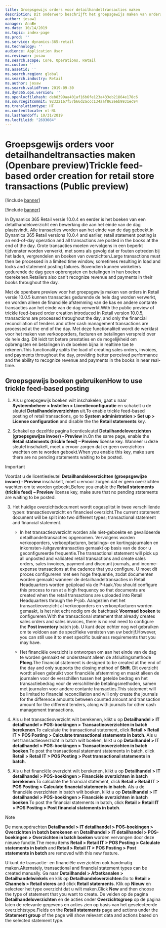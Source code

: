 ```yaml
---
title: Groepsgewijs orders voor detailhandeltransacties maken
description: Dit onderwerp beschrijft het groepsgewijs maken van orders voor detailhandeltransacties in Microsoft Dynamics 365 Retail.
author: josaw1
manager: AnnBe
ms.date: 10/14/2019
ms.topic: index-page
ms.prod: ''
ms.service: dynamics-365-retail
ms.technology: ''
audience: Application User
ms.reviewer: josaw
ms.search.scope: Core, Operations, Retail
ms.custom: ''
ms.assetid: ''
ms.search.region: global
ms.search.industry: Retail
ms.author: josaw
ms.search.validFrom: 2019-09-30
ms.dyn365.ops.version: ''
ms.openlocfilehash: deb8399aa401af16b6fe123a433eb21864e178c6
ms.sourcegitcommit: 92322167f57b66d2accc134aaf862e6b9931ec94
ms.translationtype: HT
ms.contentlocale: nl-NL
ms.lasthandoff: 10/31/2019
ms.locfileid: "2693084"
---
```

# <a name="trickle-feed-based-order-creation-for-retail-store-transactions-public-preview"></a><span data-ttu-id="63a07-103">Groepsgewijs orders voor detailhandeltransacties maken (Openbare preview)</span><span class="sxs-lookup"><span data-stu-id="63a07-103">Trickle feed-based order creation for retail store transactions (Public preview)</span></span>

[!include [banner](includes/banner.md)]

[!include [banner](includes/preview-banner.md)]

<span data-ttu-id="63a07-104">In Dynamics 365 Retail versie 10.0.4 en eerder is het boeken van een detailhandeloverzicht een bewerking die aan het einde van de dag plaatsvindt. Alle transacties worden aan het einde van de dag geboekt.</span><span class="sxs-lookup"><span data-stu-id="63a07-104">In Dynamics 365 Retail versions 10.0.4 and earlier, retail statement posting is an end-of-day operation and all transactions are posted in the books at the end of the day.</span></span> <span data-ttu-id="63a07-105">Grote transacties moeten vervolgens in een beperkt tijdvenster worden verwerkt, met soms als gevolg dat er fouten optreden bij het laden, vergrendelen en boeken van overzichten.</span><span class="sxs-lookup"><span data-stu-id="63a07-105">Large transactions must then be processed in a limited time window, sometimes resulting in load and locks and statement posting failures.</span></span> <span data-ttu-id="63a07-106">Bovendien kunnen winkeliers gedurende de dag geen opbrengsten en betalingen in hun boeken toerekenen.</span><span class="sxs-lookup"><span data-stu-id="63a07-106">Retailers also can't recognize revenue and payments in their books throughout the day.</span></span>

<span data-ttu-id="63a07-107">Met de openbare preview voor het groepsgewijs maken van orders in Retail versie 10.0.5 kunnen transacties gedurende de hele dag worden verwerkt, en worden alleen de financiële afstemming van de kas en andere contante transacties aan het einde van de dag verwerkt.</span><span class="sxs-lookup"><span data-stu-id="63a07-107">With the public preview of trickle feed-based order creation introduced in Retail version 10.0.5, transactions are processed throughout the day, and only the financial reconciliation of tenders and other cash management transactions are processed at the end of the day.</span></span> <span data-ttu-id="63a07-108">Met deze functionaliteit wordt de werklast voor het maken van verkooporders, facturen en betalingen verspreid over de hele dag. Dit leidt tot betere prestaties en de mogelijkheid om opbrengsten en betalingen in de boeken bijna in realtime toe te rekenen.</span><span class="sxs-lookup"><span data-stu-id="63a07-108">This functionality splits the load of creating sales orders, invoices, and payments throughout the day, providing better perceived performance and the ability to recognize revenue and payments in the books in near real-time.</span></span> 


## <a name="how-to-use-trickle-feed-based-posting"></a><span data-ttu-id="63a07-109">Groepsgewijs boeken gebruiken</span><span class="sxs-lookup"><span data-stu-id="63a07-109">How to use trickle feed-based posting</span></span>
  
1. <span data-ttu-id="63a07-110">Als u groepsgewijs boeken wilt inschakelen, gaat u naar **Systeembeheer > Instellen > Licentieconfiguratie** en schakelt u de sleutel **Detailhandeloverzichten** uit.</span><span class="sxs-lookup"><span data-stu-id="63a07-110">To enable trickle feed-based posting of retail transactions, go to **System administration > Set up > License configuration** and disable the the **Retail statements** key.</span></span>

2. <span data-ttu-id="63a07-111">Schakel op dezelfde pagina licentiesleutel **Detailhandeloverzichten (groepsgewijze invoer) - Preview** in.</span><span class="sxs-lookup"><span data-stu-id="63a07-111">On the same page, enable the **Retail statements (trickle feed) – Preview** license key.</span></span> <span data-ttu-id="63a07-112">Wanneer u deze sleutel inschakelt, moet u ervoor zorgen dat er geen overzichten wachten om te worden geboekt.</span><span class="sxs-lookup"><span data-stu-id="63a07-112">When you enable this key, make sure there are no pending statements waiting to be posted.</span></span> 

> [!Important]
> <span data-ttu-id="63a07-113">Voordat u de licentiesleutel **Detailhandeloverzichten (groepsgewijze invoer) - Preview** inschakelt, moet u ervoor zorgen dat er geen overzichten wachten om te worden geboekt.</span><span class="sxs-lookup"><span data-stu-id="63a07-113">Before you enable the **Retail statements (trickle feed) – Preview** license key, make sure that no pending statements are waiting to be posted.</span></span>

3. <span data-ttu-id="63a07-114">Het huidige overzichtsdocument wordt opgesplitst in twee verschillende typen: transactieoverzicht en financieel overzicht.</span><span class="sxs-lookup"><span data-stu-id="63a07-114">The current statement document will be split into two different types; transactional statement and financial statement.</span></span>

      - <span data-ttu-id="63a07-115">In het transactieoverzicht worden alle niet-geboekte en gevalideerde detailhandeltransacties opgenomen. Vervolgens worden verkooporders, verkoopfacturen, betalings- en kortingsjournalen en inkomsten-/uitgaventransacties gemaakt op basis van de door u geconfigureerde frequentie.</span><span class="sxs-lookup"><span data-stu-id="63a07-115">The transactional statement will pick up all unposted and validated retail transactions and create sales orders, sales invoices, payment and discount journals, and income-expense transactions at the cadence that you configure.</span></span> <span data-ttu-id="63a07-116">U moet dit proces configureren met een hoge frequentie, zodat documenten worden gemaakt wanneer de detailhandeltransacties in Retail Headquarters worden geüpload via de P-taak.</span><span class="sxs-lookup"><span data-stu-id="63a07-116">You should configure this process to run at a high frequency so that documents are created when the retail transactions are uploaded into Retail Headquarters through the P-job.</span></span> <span data-ttu-id="63a07-117">Aangezien met het transactieoverzicht al verkooporders en verkoopfacturen worden gemaakt, is het niet echt nodig om de batchtaak **Voorraad boeken** te configureren.</span><span class="sxs-lookup"><span data-stu-id="63a07-117">With the transactional statement that already creates sales orders and sales invoices, there is no real need to configure the **Post inventory** batch job.</span></span> <span data-ttu-id="63a07-118">U kunt deze echter nog wel gebruiken om te voldoen aan de specifieke vereisten van uw bedrijf.</span><span class="sxs-lookup"><span data-stu-id="63a07-118">However, you can still use it to meet specific business requirements that you may have.</span></span>  
      
     - <span data-ttu-id="63a07-119">Het financiële overzicht is ontworpen om aan het einde van de dag te worden gemaakt en ondersteunt alleen de afsluitingsmethode **Ploeg**.</span><span class="sxs-lookup"><span data-stu-id="63a07-119">The financial statement is designed to be created at the end of the day and only supports the closing method of **Shift**.</span></span> <span data-ttu-id="63a07-120">Dit overzicht wordt alleen gebruikt voor financiële afstemming en maakt alleen de journalen voor de verschillen tussen het getelde bedrag en het transactiebedrag voor de verschillende betalingsmethoden, samen met journalen voor andere contante transacties.</span><span class="sxs-lookup"><span data-stu-id="63a07-120">This statement will be limited to financial reconciliation and will only create the journals for the difference amounts between counted amount and transaction amount for the different tenders, along with journals for other cash management transactions.</span></span>   

4. <span data-ttu-id="63a07-121">Als u het transactieoverzicht wilt berekenen, klikt u op **Detailhandel > IT detailhandel > POS-boekingen > Transactieoverzichten in batch berekenen**.</span><span class="sxs-lookup"><span data-stu-id="63a07-121">To calculate the transactional statement, click **Retail > Retail IT > POS Posting > Calculate transactional statements in batch**.</span></span> <span data-ttu-id="63a07-122">Als u het transactieoverzicht in batch wilt boeken, klikt u op **Detailhandel > IT detailhandel > POS-boekingen > Transactieoverzichten in batch boeken**.</span><span class="sxs-lookup"><span data-stu-id="63a07-122">To post the transactional statement statements in batch, click **Retail > Retail IT > POS Posting > Post transactional statements in batch**.</span></span>

5. <span data-ttu-id="63a07-123">Als u het financiële overzicht wilt berekenen, klikt u op **Detailhandel > IT detailhandel > POS-boekingen > Financiële overzichten in batch berekenen**.</span><span class="sxs-lookup"><span data-stu-id="63a07-123">To calculate the financial statement, click **Retail > Retail IT > POS Posting > Calculate financial statements in batch**.</span></span> <span data-ttu-id="63a07-124">Als u de financiële overzichten in batch wilt boeken, klikt u op **Detailhandel > IT detailhandel > POS-boekingen > Financiële overzichten in batch boeken**.</span><span class="sxs-lookup"><span data-stu-id="63a07-124">To post the financial statements in batch, click **Retail > Retail IT > POS Posting > Post financial statements in batch**.</span></span>

> [!NOTE]
> <span data-ttu-id="63a07-125">De menuopdrachten **Detailhandel > IT detailhandel > POS-boekingen > Overzichten in batch berekenen** en **Detailhandel > IT detailhandel > POS-boekingen > Overzichten in batch boeken** worden vervangen door deze nieuwe functie.</span><span class="sxs-lookup"><span data-stu-id="63a07-125">The menu items **Retail > Retail IT > POS Posting > Calculate statements in batch** and **Retail > Retail IT > POS Posting > Post statements in batch** are removed with this new feature.</span></span>

<span data-ttu-id="63a07-126">U kunt de transactie- en financiële overzichten ook handmatig maken.</span><span class="sxs-lookup"><span data-stu-id="63a07-126">Alternately, transactional and financial statement types can be created manually.</span></span> <span data-ttu-id="63a07-127">Ga naar **Detailhandel > Afzetkanalen > Detailhandelwinkels** en klik op **Detailhandeloverzichten**.</span><span class="sxs-lookup"><span data-stu-id="63a07-127">Go to **Retail > Channels > Retail stores** and click **Retail statements**.</span></span> <span data-ttu-id="63a07-128">Klik op **Nieuw** en selecteer het type overzicht dat u wilt maken.</span><span class="sxs-lookup"><span data-stu-id="63a07-128">Click **New** and then choose the type of statement that you want to create.</span></span> <span data-ttu-id="63a07-129">De velden op de pagina **Detailhandeloverzichten** en de acties onder **Overzichtsgroep** op de pagina laten de relevante gegevens en acties zien op basis van het geselecteerde overzichtstype.</span><span class="sxs-lookup"><span data-stu-id="63a07-129">Fields on the **Retail statements** page and actions under the **Statement group** of the page will show relevant data and actions based on the selected statement type.</span></span>
